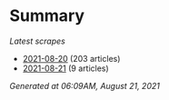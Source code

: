 # Summary
*Latest scrapes*
* [2021-08-20](https://github.com/nuuuwan/news_lk/blob/data/news_lk.2021-08-20.json) (203 articles)
* [2021-08-21](https://github.com/nuuuwan/news_lk/blob/data/news_lk.2021-08-21.json) (9 articles)

*Generated at 06:09AM, August 21, 2021*